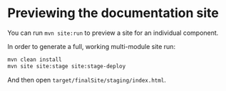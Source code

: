# Previewing the documentation site

You can run `mvn site:run` to preview a site for an individual component.

In order to generate a full, working multi-module site run:
```sh
mvn clean install
mvn site site:stage site:stage-deploy
```

And then open `target/finalSite/staging/index.html`.

